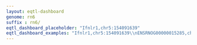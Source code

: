 ```yaml
---
layout: eqtl-dashboard
genome: rn6
suffix : rn6/
eqtl_dashboard_placeholder: "Ifnlr1,chr5:154091639"
eqtl_dashboard_examples: "Ifnlr1,chr5:154091639\\nENSRNOG00000015285,chr3:80464449\\n"
---
```

